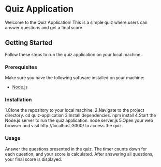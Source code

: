 # Quiz Application

Welcome to the Quiz Application! This is a simple quiz where users can answer questions and get a final score.

## Getting Started

Follow these steps to run the quiz application on your local machine.

### Prerequisites

Make sure you have the following software installed on your machine:

- [Node.js](https://nodejs.org/)

### Installation

1.Clone the repository to your local machine.
2.Navigate to the project directory.
  cd quiz-application
3.Install dependencies.
  npm install
4.Start the Node.js server to run the quiz application.
  node server.js
5.Open your web browser and visit http://localhost:3000/ to access the quiz.

### Usage
Answer the questions presented in the quiz.
The timer counts down for each question, and your score is calculated.
After answering all questions, your final score is displayed.
